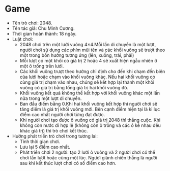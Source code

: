 # Game

*	Tên trò chơi: 2048. 
*	Tên tác giả: Chu Minh Cương.
*	Thời gian hoàn thành: 18 ngày.
*	Luật chơi:
    +	2048 chơi trên một lưới vuông 4×4.Mỗi lần di chuyển là một lượt, người chơi sử dụng các phím mũi tên và các khối vuông sẽ trượt theo một trong bốn hướng tương ứng (lên, xuống, trái, phải)
    +	Mỗi lượt có một khối có giá trị 2 hoặc 4 sẽ xuất hiện ngẫu nhiên ở một ô trống trên lưới.
    +	Các khối vuông trượt theo hướng chỉ định cho đến khi chạm đến biên của lưới hoặc chạm vào khối vuông khác. Nếu hai khối vuông có cùng  giá trị chạm vào nhau, chúng sẽ kết hợp lại thành một khối vuông có giá trị bằng tổng giá trị hai khối vuông đó.
    +	Khối vuông kết quả không thể kết hợp với khối vuông khác một lần nữa trong một lượt di chuyển.
    +	Ban đầu điểm bằng 0.Khi hai khối vuông kết hợp thì người chơi sẽ tăng điểm là giá trị khối vuông mới. Bên cạnh điểm hiện tại là kỉ lục điểm cao nhất người chơi từng đạt được.
    +	Khi người chơi tạo được ô vuông có giá trị 2048 thì thắng cuộc. Khi không còn nước đi hợp lệ (không còn ô trống và các ô kề nhau đều khác giá trị) thì trò chơi kết thúc.
*	Hướng phát triển trò chơi trong tương lai:
    +	Tính thời gian chơi.
    +	Lưu lại 5 điểm cao nhất.
    +	Phát triển chơi 2 người: tạo 2 lưới ô vuông và 2 người chơi có thể chơi lần lươt hoặc cùng một lúc. Người giành chiến thắng là người sau khi kết thúc lượt chơi có số điểm cao hơn.
